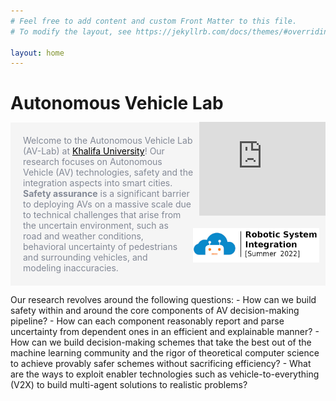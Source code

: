 ```yaml
---
# Feel free to add content and custom Front Matter to this file.
# To modify the layout, see https://jekyllrb.com/docs/themes/#overriding-theme-defaults

layout: home
---
```

<h1 style="margin-bottom:0px">Autonomous Vehicle Lab </h1>
<img class='banner'/>
<iframe src="https://youtube.com/embed/k4qmW9vgAio" class='video' frameborder="0"> </iframe>
<a href="tutorials"><img class="ads" src="/assets/img/sys-summer-2022.jpg"/></a>
<p class="sum">
Welcome to the Autonomous Vehicle Lab (AV-Lab) at <a href="https://ku.ac.ae">Khalifa University</a>! Our research focuses on Autonomous Vehicle (AV) technologies, safety and the integration aspects into smart cities.
<b>Safety assurance</b> is a significant barrier to deploying AVs on a massive scale due to technical challenges that arise from the uncertain environment, such as road and weather conditions, behavioral uncertainty of pedestrians and surrounding vehicles, and modeling inaccuracies. </p>
Our research revolves around the following questions:
- How can we build safety within and around the core components of AV decision-making pipeline?
- How can each component reasonably report and parse uncertainty from dependent ones in an efficient and explainable manner?
- How can we build decision-making schemes that take the best out of the machine learning community and the rigor of theoretical computer science to achieve provably safer schemes without sacrificing efficiency?
- What are the ways to exploit enabler technologies such as vehicle-to-everything (V2X) to build multi-agent solutions to realistic problems?




<style>
.banner{
    content: url("/assets/img/gen-small.jpg");
    width:40%; 
    margin:0px;
    margin-top:13px;
    margin-left:10px;
    clear:right;
    float:right;
}
.video{
    margin:0;
    margin-bottom: 0px;
    margin-left: 10px;
    width:40%; 
    clear:right;
    float:right;
}
.ads{
    width:40%; 
    margin:10px;
    margin-top:20px;
    margin-left:10px;
    clear:right;
    float:right;
    }
.sum{
    color:#838996;
    background-color:#f5f5f5;
    /*background-color:lightblue; */
    padding:20px;
    /*margin:0px; */
    }
a{
    color:black;
}

@media (max-width: 600px) {
    .banner{
        float: none;
        display: block;
        margin-left: auto;
        margin-right: auto;
        margin-top:0;
        content: url("/assets/img/banner-small.png");
        width: 100%
    }
    .video{
        display:none;
    }
    .ads{
        float: none;
        width: 90%;
    }
}
</style>
